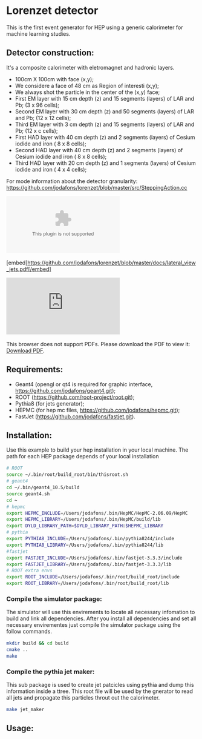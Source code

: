 # Lorenzet detector

This is the first event generator for HEP using a generic calorimeter for machine
learning studies.



## Detector construction:

It's a composite calorimeter with eletromagnet and hadronic layers. 

- 100cm X 100cm with face (x,y);
- We considere a face of 48 cm as Region of interesti (x,y);
- We always shot the particle in the center of the (x,y) face;
- First EM layer with 15 cm depth (z) and 15 segments (layers) of LAR and Pb; (3 x 96 cells);
- Second EM layer with 30 cm depth (z) and 50 segments (layers) of LAR and Pb; (12 x 12 cells);
- Third EM layer with 3 cm depth (z) and 15 segments (layers) of LAR and Pb; (12 x c cells);
- First HAD layer with 40 cm depth (z) and 2 segments (layers) of Cesium iodide and iron ( 8 x 8 cells); 
- Second HAD layer with 40 cm depth (z) and 2 segments (layers) of Cesium iodide and iron ( 8 x 8 cells); 
- Third HAD layer with 20 cm depth (z) and 1 segments (layers) of Cesium iodide and iron ( 4 x 4 cells); 

For mode information about the detector granularity: https://github.com/jodafons/lorenzet/blob/master/src/SteppingAction.cc


![2D shower in the calorimeter](/docs/lateral_view.eps)

[embed]https://github.com/jodafons/lorenzet/blob/master/docs/lateral_view_jets.pdf[/embed]

<object data="https://github.com/jodafons/lorenzet/blob/master/docs/lateral_view_jets.pdf" type="application/pdf" width="700px" height="700px">
    <embed src="https://github.com/jodafons/lorenzet/blob/master/docs/lateral_view_jets.pdf">
        <p>This browser does not support PDFs. Please download the PDF to view it: <a href="http://yoursite.com/the.pdf">Download PDF</a>.</p>
    </embed>
</object>

## Requirements:

- Geant4 (opengl or qt4 is required for graphic interface, https://github.com/jodafons/geant4.git);
- ROOT (https://github.com/root-project/root.git);
- Pythia8 (for jets generator);
- HEPMC (for hep mc files, https://github.com/jodafons/hepmc.git);
- FastJet (https://github.com/jodafons/fastjet.git).


## Installation:

Use this example to build your hep installation in your local machine.
The path for each HEP package depends of your local installation


```bash
# ROOT
source ~/.bin/root/build_root/bin/thisroot.sh
# geant4
cd ~/.bin/geant4_10.5/build
source geant4.sh
cd ~
# hepmc
export HEPMC_INCLUDE=/Users/jodafons/.bin/HepMC/HepMC-2.06.09/HepMC
export HEPMC_LIBRARY=/Users/jodafons/.bin/HepMC/build/lib
export DYLD_LIBRARY_PATH=$DYLD_LIBRARY_PATH:$HEPMC_LIBRARY
# pythia
export PYTHIA8_INCLUDE=/Users/jodafons/.bin/pythia8244/include
export PYTHIA8_LIBRARY=/Users/jodafons/.bin/pythia8244/lib
#fastjet
export FASTJET_INCLUDE=/Users/jodafons/.bin/fastjet-3.3.3/include
export FASTJET_LIBRARY=/Users/jodafons/.bin/fastjet-3.3.3/lib
# ROOT extra envs
export ROOT_INCLUDE=/Users/jodafons/.bin/root/build_root/include
export ROOT_LIBRARY=/Users/jodafons/.bin/root/build_root/lib
```

### Compile the simulator package:

The simulator will use this envirements to locate all necessary infomation to build and
link all dependencies. After you install all dependencies and set all necessary envirementes 
just compile the simulator package using the follow commands.


```bash
mkdir build && cd build
cmake ..
make
```

### Compile the pythia jet maker:

This sub package is used to create jet patcicles using pythia and dump this information
inside a ttree. This root file will be used by the gnerator to read all jets and propagate
this particles throut out the calorimeter.

```bash
make jet_maker
```


## Usage:



